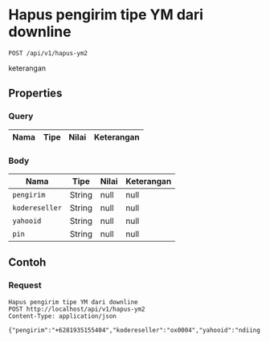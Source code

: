 # Hapus pengirim tipe YM dari downline
```http
POST /api/v1/hapus-ym2
```
keterangan
## Properties
### Query
Nama | Tipe | Nilai | Keterangan
--- | --- | --- | ---
### Body
Nama | Tipe | Nilai | Keterangan
--- | --- | --- | ---
<code>pengirim</code> | String | null | null
<code>kodereseller</code> | String | null | null
<code>yahooid</code> | String | null | null
<code>pin</code> | String | null | null
## Contoh
### Request
```http
Hapus pengirim tipe YM dari downline
POST http://localhost/api/v1/hapus-ym2
Content-Type: application/json

{"pengirim":"+6281935155404","kodereseller":"ox0004","yahooid":"ndiing.inc@yahoo.co.id","pin":"1234"}
```
